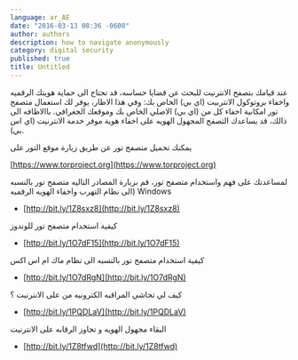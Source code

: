 ```yaml
---
language: ar_AE
date: "2016-03-13 08:36 -0600"
author: authors
description: how to navigate anonymously
category: digital security
published: true
title: Untitled
---
```



عند قيامك بتصفح الانترنيت للبحث عن قضايا حساسه، قد تحتاج الى حماية هويتك الرقميه واخفاء بروتوكول اﻻنتربيت (اي بي) الخاص بك: وفي هذا اﻻطار، يوفر لك استعمال متصفح تور امكانية اخفاء كل من (اي بي) اﻻصلي الخاص بك وموقعك الجغرافي. بااﻻظافه الى ذالك، قد يساعدك التصفح المجهول الهويه على اخفاء هوية موفر خدمة اﻻنترنيت (اي اس بي).

 يمكنك تحميل متصفح تور عن طريق زيارة موقع التور على 

[https://www.torproject.org](https://www.torproject.org)

لمساعدتك على فهم واستخدام متصفح تور، قم بزيارة المصادر 
التاليه
متصفح تور بالنسبه الى نظام
التهرب واخفاء الهويه الرقميه) Windows     

- [http://bit.ly/1Z8sxz8](http://bit.ly/1Z8sxz8)

كيفية استخدام متصفح تور للوندوز

- [http://bit.ly/1O7dF15](http://bit.ly/1O7dF15)

كيفية استخدام متصفح تور  بالنسبه الى  نظام ماك ام اس اكس  

- [http://bit.ly/1O7dRgN](http://bit.ly/1O7dRgN)

كيف لي تحاشي المراقبه الكترونيه من على اﻻنترنيت ؟  
- [http://bit.ly/1PQDLaV](http://bit.ly/1PQDLaV)

البقاء مجهول الهويه و تجاوز الرقابه على اﻻنترنيت

- [http://bit.ly/1Z8tfwd](http://bit.ly/1Z8tfwd)
